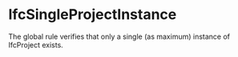 # IfcSingleProjectInstance

The global rule verifies that only a single (as maximum) instance of IfcProject exists.
<!-- end of short definition -->

